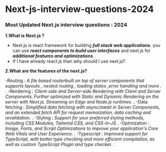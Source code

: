 # Next-js-interview-questions-2024

### Most Updated Next.js interview questions : 2024

**1.What is Next.js ?**

- Next.js is react framework for building **_full stack web applications_**. you can use **_react components to build user interfaces_** and next.js for **_additional features and optimizations_** .
- If I have already react.js than why should I use next.js?

**2.What are the features of the next.js?**

-Routing : _A file based routerbuilt on top of server components that supports layouts , nested routing , loading states ,error handling and more ._ .
-Rendering : _Client-side and Server-side Rendering with Client and Server Components. Further optimized with Static and Dynamic Rendering on the server with Next.js. Streaming on Edge and Node.js runtimes._ .
-Data fetching : _Simplified data fetching with async/await in Server Components, and an extended fetch API for request memoization, data caching and revalidation._ .
-Styling : _Support for your preferred styling methods, including CSS Modules, Tailwind CSS, and CSS-in-JS_ .
-Optmization : _Image, Fonts, and Script Optimizations to improve your application's Core Web Vitals and User Experience._ .
-Typescript : _Improved support for TypeScript, with better type checking and more efficient compilation, as well as custom TypeScript Plugin and type checker._ .
